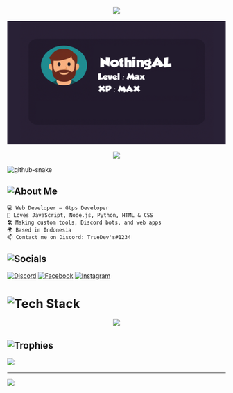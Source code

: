 <!-- Banner -->
<p align="center">
  <img src="https://capsule-render.vercel.app/api?type=waving&color=00ffff&height=200&section=header&text=NothingCodeAL&fontSize=50&fontColor=09FFFF&animation=twinkling" />
</p>

<p align="center">
  <img src="https://raw.githubusercontent.com/NothingCodeAL/NothingCodeAL/main/logo.png" />
</p>

<!-- Typing Animation -->
<p align="center">
  <img src="https://readme-typing-svg.herokuapp.com?font=Fira+Code&weight=500&size=20&duration=3000&pause=1000&color=00FFFF&center=true&vCenter=true&width=435&lines=Hi,+I'm+NothingCodeAL.;Gtps+Developer+%7C+Web+Developer;Bot+Developer+%7C+Code+Builder;Always+Building+Cool+Stuff..." />
</p>

<picture>
  <source media="(prefers-color-scheme: dark)" srcset="https://raw.githubusercontent.com/tobiasmeyhoefer/tobiasmeyhoefer/output/github-snake-dark.svg" />
  <source media="(prefers-color-scheme: light)" srcset="https://raw.githubusercontent.com/tobiasmeyhoefer/tobiasmeyhoefer/output/github-snake.svg" />
  <img alt="github-snake" src="https://raw.githubusercontent.com/tobiasmeyhoefer/tobiasmeyhoefer/output/github-snake.svg" />
</picture>

## ![About Me](https://img.shields.io/badge/👤-About%20Me-informational?style=for-the-badge)
```txt
💻 Web Developer — Gtps Developer
🧠 Loves JavaScript, Node.js, Python, HTML & CSS
🛠️ Making custom tools, Discord bots, and web apps
🌍 Based in Indonesia
📫 Contact me on Discord: TrueDev's#1234
```


## ![Socials](https://img.shields.io/badge/🌐-Socials-green?style=for-the-badge)
[![Discord](https://img.shields.io/badge/Discord-%237289DA.svg?logo=discord&logoColor=white)](https://discord.com/users/693930344675541045) [![Facebook](https://img.shields.io/badge/Facebook-%231877F2.svg?logo=Facebook&logoColor=white)](https://www.facebook.com/share/16Pqeuo1Yw/) [![Instagram](https://img.shields.io/badge/Instagram-%23E4405F.svg?logo=Instagram&logoColor=white)](https://instagram.com/alll_sjaa) 

# ![Tech Stack](https://img.shields.io/badge/🖥️-Tech%20Stack-blue?style=for-the-badge)
<p align="center">
  <img src="https://skillicons.dev/icons?i=html,css,js,nodejs,python,express,github,git,linux,vscode" />
</p>

## ![Trophies](https://img.shields.io/badge/🏆-Trophies-purple?style=for-the-badge)
![](https://github-profile-trophy.vercel.app/?username=NothingCodeAL&theme=radical&no-frame=false&no-bg=true&margin-w=4)

---
[![](https://visitcount.itsvg.in/api?id=NothingCodeAL&icon=2&color=2)](https://visitcount.itsvg.in)
